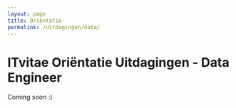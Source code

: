 ```yaml
---
layout: page
title: Oriëntatie
permalink: /uitdagingen/data/
---
```


# ITvitae Oriëntatie Uitdagingen - Data Engineer

Coming soon :)
